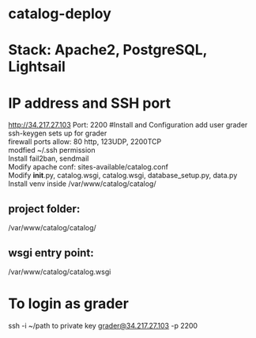 # catalog-deploy

# Stack: Apache2, PostgreSQL, Lightsail
# IP address and SSH port
http://34.217.27.103
Port: 2200
#Install and Configuration
add user grader  
ssh-keygen sets up for grader  
firewall ports allow: 80 http,  123UDP,  2200TCP  
modfied ~/.ssh permission  
Install fail2ban, sendmail  
Modify apache conf: sites-available/catalog.conf  
Modify __init__.py, catalog.wsgi, catalog.wsgi, database_setup.py, data.py  
Install venv inside /var/www/catalog/catalog/

## project folder:
/var/www/catalog/catalog/
## wsgi entry point:  
/var/www/catalog/catalog.wsgi

# To login as grader
ssh -i ~/path to private key grader@34.217.27.103 -p 2200
